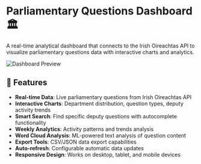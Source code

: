 # Parliamentary Questions Dashboard 🏛️

A real-time analytical dashboard that connects to the Irish Oireachtas API to visualize parliamentary questions data with interactive charts and analytics.

![Dashboard Preview]([https://kdweblzz.gensparkspace.com/](https://oireachtas-ie-dashboard.vercel.app/))

## 🌟 Features

- **Real-time Data**: Live parliamentary questions from Irish Oireachtas API
- **Interactive Charts**: Department distribution, question types, deputy activity trends
- **Smart Search**: Find specific deputy questions with autocomplete functionality
- **Weekly Analytics**: Activity patterns and trends analysis
- **Word Cloud Analysis**: ML-powered text analysis of question content
- **Export Tools**: CSV/JSON data export capabilities
- **Auto-refresh**: Configurable automatic data updates
- **Responsive Design**: Works on desktop, tablet, and mobile devices


